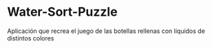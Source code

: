 # Water-Sort-Puzzle
Aplicación que recrea el juego de las botellas rellenas con líquidos de distintos colores
